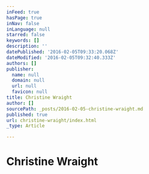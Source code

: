 ```yaml
---
inFeed: true
hasPage: true
inNav: false
inLanguage: null
starred: false
keywords: []
description: ''
datePublished: '2016-02-05T09:33:20.068Z'
dateModified: '2016-02-05T09:32:40.333Z'
authors: []
publisher:
  name: null
  domain: null
  url: null
  favicon: null
title: Christine Wraight
author: []
sourcePath: _posts/2016-02-05-christine-wraight.md
published: true
url: christine-wraight/index.html
_type: Article

---
```

# Christine Wraight